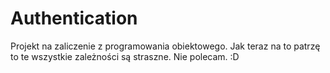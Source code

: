 # Authentication

Projekt na zaliczenie z programowania obiektowego. Jak teraz na to patrzę to te wszystkie zależności są straszne. Nie polecam. :D
